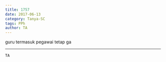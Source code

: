 ```yaml
---
title: 1757
date: 2017-06-13
category: Tanya-SC
tags: PPh
author: TA
---
```


guru termasuk pegawai tetap ga

---



`TA`
